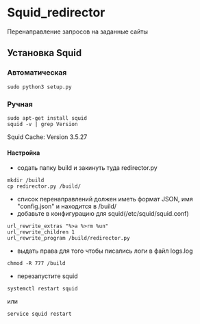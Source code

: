 # Squid_redirector
Перенаправление запросов на заданные сайты

## Установка Squid
### Автоматическая
```
sudo python3 setup.py
```
### Ручная
```
sudo apt-get install squid
squid -v | grep Version
```
Squid Cache: Version 3.5.27

#### Настройка
- содать папку build и закинуть туда redirector.py
```
mkdir /build
cp redirector.py /build/
```
- список перенаправлений должен иметь формат JSON, имя "config.json" и находится в /build/
- добавьте в конфигурацию для squid(/etc/squid/squid.conf)
```
url_rewrite_extras "%>a %>rm %un"
url_rewrite_children 1
url_rewrite_program /build/redirector.py
```
- выдать права для того чтобы писались логи в файл logs.log
```
chmod -R 777 /build
```
- перезапустите squid
```
systemctl restart squid
```
   или
```
service squid restart
```
